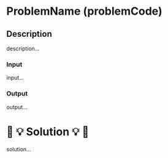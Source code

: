# ProblemName (problemCode)
## Description
description...

### Input
input...

### Output
output...

# :crystal_ball: :bulb: Solution :bulb: :crystal_ball:
solution...